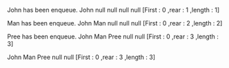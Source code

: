 John has been enqueue.
John null null null null [First : 0 ,rear : 1 ,length : 1]

Man has been enqueue.
John Man null null null [First : 0 ,rear : 2 ,length : 2]

Pree has been enqueue.
John Man Pree null null [First : 0 ,rear : 3 ,length : 3]

John Man Pree null null [First : 0 ,rear : 3 ,length : 3]
